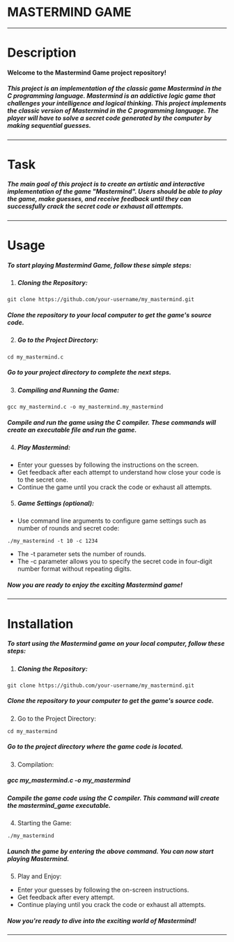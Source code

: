# MASTERMIND GAME 

---

# Description
#### Welcome to the Mastermind Game project repository! 
##### This project is an implementation of the classic game Mastermind in the C programming language. Mastermind is an addictive logic game that challenges your intelligence and logical thinking. This project implements the classic version of Mastermind in the C programming language. The player will have to solve a secret code generated by the computer by making sequential guesses. 
---
# Task

##### The main goal of this project is to create an artistic and interactive implementation of the game "Mastermind". Users should be able to play the game, make guesses, and receive feedback until they can successfully crack the secret code or exhaust all attempts.

---

# Usage
##### To start playing Mastermind Game, follow these simple steps:
1. ##### Cloning the Repository:
```
git clone https://github.com/your-username/my_mastermind.git
```
##### Clone the repository to your local computer to get the game's source code.

2. ##### Go to the Project Directory:

```
cd my_mastermind.c
```
##### Go to your project directory to complete the next steps.
3. ##### Compiling and Running the Game:
```
gcc my_mastermind.c -o my_mastermind.my_mastermind
```
##### Compile and run the game using the C compiler. These commands will create an executable file and run the game.
4. ##### Play Mastermind:
- Enter your guesses by following the instructions on the screen.
- Get feedback after each attempt to understand how close your code is to the secret one.
- Continue the game until you crack the code or exhaust all attempts.
5. ##### Game Settings (optional):
- Use command line arguments to configure game settings such as number of rounds and secret code:
```
./my_mastermind -t 10 -c 1234
```
- The -t parameter sets the number of rounds.
- The -c parameter allows you to specify the secret code in four-digit number format without repeating digits.

##### Now you are ready to enjoy the exciting Mastermind game!

---

# Installation

##### To start using the Mastermind game on your local computer, follow these steps:
1. ##### Cloning the Repository:

```
git clone https://github.com/your-username/my_mastermind.git
```
##### Clone the repository to your computer to get the game's source code.

2. Go to the Project Directory:

```
cd my_mastermind
```

##### Go to the project directory where the game code is located.

3. Compilation:
##### gcc my_mastermind.c -o my_mastermind


##### Compile the game code using the C compiler. This command will create the mastermind_game executable.

4. Starting the Game:

```
./my_mastermind
```

##### Launch the game by entering the above command. You can now start playing Mastermind.

5. Play and Enjoy:

* Enter your guesses by following the on-screen instructions.
* Get feedback after every attempt.
* Continue playing until you crack the code or exhaust all attempts.

##### Now you're ready to dive into the exciting world of Mastermind!

---



